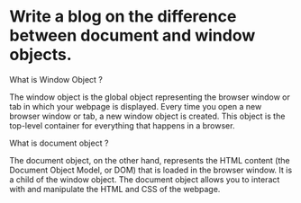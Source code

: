 #  Write a blog on the difference between document and window objects.

What is Window Object ?

The window object is the global object representing the browser window or tab in which your webpage is displayed. Every time you open a new browser 
window or tab, a new window object is created. This object is the top-level container for everything that happens in a browser.


 What is document object ?

The document object, on the other hand, represents the HTML content (the Document Object Model, or DOM) that is loaded in the browser window. 
It is a child of the window object. The document object allows you to interact with and manipulate the HTML and CSS of the webpage.

